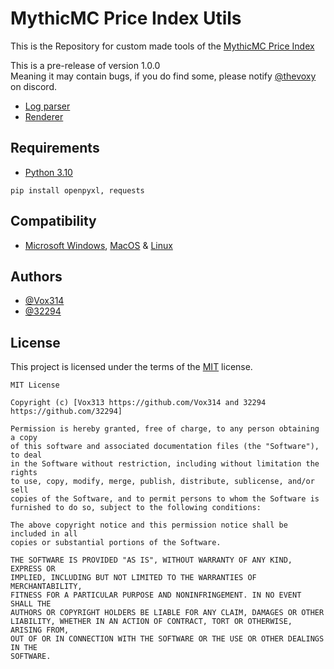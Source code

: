 
# MythicMC Price Index Utils

This is the Repository for custom made tools of the [MythicMC Price Index](https://xnserver.xyz)

This is a pre-release of version 1.0.0\
Meaning it may contain bugs, if you do find some, please notify [@thevoxy](https://discordapp.com/users/967391331553013811) on discord.

- [Log parser](/LOGPARSER.md)
- [Renderer](/RENDERER.md)

## Requirements

- [Python 3.10](https://www.python.org/downloads/release/python-3100/)

```
pip install openpyxl, requests
```

## Compatibility
- [Microsoft Windows](https://www.microsoft.com/en-us/software-download/), [MacOS](https://www.apple.com/macos) & [Linux](https://www.linux.org/pages/download/)

## Authors

- [@Vox314](https://www.github.com/Vox314)
- [@32294](https://www.github.com/32294)

## License
This project is licensed under the terms of the [MIT](https://choosealicense.com/licenses/mit/) license.

```
MIT License

Copyright (c) [Vox313 https://github.com/Vox314 and 32294 https://github.com/32294]

Permission is hereby granted, free of charge, to any person obtaining a copy
of this software and associated documentation files (the "Software"), to deal
in the Software without restriction, including without limitation the rights
to use, copy, modify, merge, publish, distribute, sublicense, and/or sell
copies of the Software, and to permit persons to whom the Software is
furnished to do so, subject to the following conditions:

The above copyright notice and this permission notice shall be included in all
copies or substantial portions of the Software.

THE SOFTWARE IS PROVIDED "AS IS", WITHOUT WARRANTY OF ANY KIND, EXPRESS OR
IMPLIED, INCLUDING BUT NOT LIMITED TO THE WARRANTIES OF MERCHANTABILITY,
FITNESS FOR A PARTICULAR PURPOSE AND NONINFRINGEMENT. IN NO EVENT SHALL THE
AUTHORS OR COPYRIGHT HOLDERS BE LIABLE FOR ANY CLAIM, DAMAGES OR OTHER
LIABILITY, WHETHER IN AN ACTION OF CONTRACT, TORT OR OTHERWISE, ARISING FROM,
OUT OF OR IN CONNECTION WITH THE SOFTWARE OR THE USE OR OTHER DEALINGS IN THE
SOFTWARE.
```
